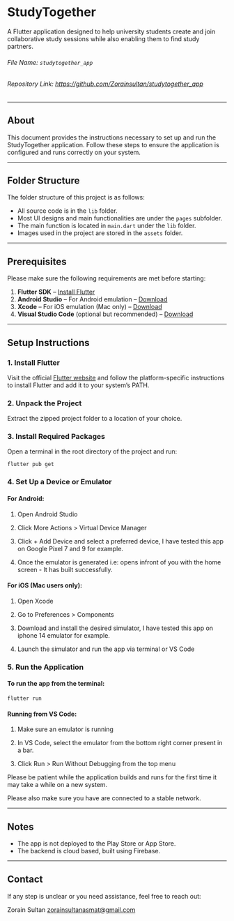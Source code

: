 # StudyTogether

A Flutter application designed to help university students create and join collaborative study sessions while also enabling them to find study partners.

###### File Name: `studytogether_app`

###### Repository Link: https://github.com/Zorainsultan/studytogether_app

---

## About

This document provides the instructions necessary to set up and run the StudyTogether application. Follow these steps to ensure the application is configured and runs correctly on your system.

---

## Folder Structure

The folder structure of this project is as follows:

- All source code is in the `lib` folder.
- Most UI designs and main functionalities are under the `pages` subfolder.
- The main function is located in `main.dart` under the `lib` folder.
- Images used in the project are stored in the `assets` folder.

---

## Prerequisites

Please make sure the following requirements are met before starting:

1. **Flutter SDK** – [Install Flutter](https://docs.flutter.dev/get-started/install)
2. **Android Studio** – For Android emulation – [Download](https://developer.android.com/studio)
3. **Xcode** – For iOS emulation (Mac only) – [Download](https://developer.apple.com/xcode/)
4. **Visual Studio Code** (optional but recommended) – [Download](https://code.visualstudio.com/)

---

## Setup Instructions

### 1. Install Flutter

Visit the official [Flutter website](https://docs.flutter.dev/get-started/install) and follow the platform-specific instructions to install Flutter and add it to your system’s PATH.

### 2. Unpack the Project

Extract the zipped project folder to a location of your choice.

### 3. Install Required Packages

Open a terminal in the root directory of the project and run:

`flutter pub get`

### 4. Set Up a Device or Emulator

#### For Android:

1. Open Android Studio

2. Click More Actions > Virtual Device Manager

3. Click + Add Device and select a preferred device, I have tested this app on Google Pixel 7 and 9 for example.

4. Once the emulator is generated i.e: opens infront of you with the home screen - It has built successfully.

#### For iOS (Mac users only):

1. Open Xcode

2. Go to Preferences > Components

3. Download and install the desired simulator, I have tested this app on iphone 14 emulator for example.

4. Launch the simulator and run the app via terminal or VS Code

### 5. Run the Application

#### To run the app from the terminal:

`flutter run`

#### Running from VS Code:

1. Make sure an emulator is running

2. In VS Code, select the emulator from the bottom right corner present in a bar.

3. Click Run > Run Without Debugging from the top menu

Please be patient while the application builds and runs for the first time it may take a while on a new system.

Please also make sure you have are connected to a stable network.

---

## Notes

- The app is not deployed to the Play Store or App Store.
- The backend is cloud based, built using Firebase.

---

## Contact

If any step is unclear or you need assistance, feel free to reach out:

Zorain Sultan
zorainsultanasmat@gmail.com
